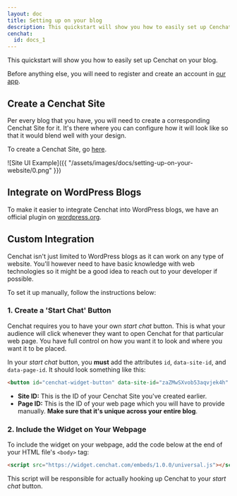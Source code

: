 ```yaml
---
layout: doc
title: Setting up on your blog
description: This quickstart will show you how to easily set up Cenchat on your blog.
cenchat:
  id: docs_1
---
```


This quickstart will show you how to easily set up Cenchat on your blog.

Before anything else, you will need to register and create an account in [our app](https://web.cenchat.com).

## Create a Cenchat Site

Per every blog that you have, you will need to create a corresponding Cenchat Site for it. It's there where you can configure how it will look like so that it would blend well with your design.

To create a Cenchat Site, go [here](https://web.cenchat.com/sites/new).

![Site UI Example]({{ "/assets/images/docs/setting-up-on-your-website/0.png" }})

## Integrate on WordPress Blogs

To make it easier to integrate Cenchat into WordPress blogs, we have an official plugin on [wordpress.org](https://wordpress.org/plugins/cenchat-comments/).

## Custom Integration

Cenchat isn't just limited to WordPress blogs as it can work on any type of website. You'll however need to have basic knowledge with web technologies so it might be a good idea to reach out to your developer if possible.

To set it up manually, follow the instructions below:

### 1. Create a 'Start Chat' Button

Cenchat requires you to have your own *start chat* button. This is what your audience will click whenever they want to open Cenchat for that particular web page. You have full control on how you want it to look and where you want it to be placed.

In your *start chat* button, you  **must** add the attributes `id`, `data-site-id`, and `data-page-id`. It should look something like this:

```html
<button id="cenchat-widget-button" data-site-id="zaZMwSXvob53aqvjek4h" data-page-id="1">Start Chat</button>
```

- **Site ID:** This is the ID of your Cenchat Site you've created earlier.
- **Page ID:** This is the ID of your web page which you will have to provide manually. **Make sure that it's unique across your entire blog**.

### 2. Include the Widget on Your Webpage

To include the widget on your webpage, add the code below at the end of your HTML file's `<body>` tag:

```html
<script src="https://widget.cenchat.com/embeds/1.0.0/universal.js"></script>
```

This script will be responsible for actually hooking up Cenchat to your *start chat* button.

